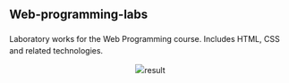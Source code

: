 <section style="font-family: -apple-system, BlinkMacSystemFont, 'Segoe UI', Roboto, 'Helvetica Neue', Arial; line-height:1.5; color:#111;">
<h1>Web-programming-labs</h1>
<p>Laboratory works for the Web Programming course. Includes HTML, CSS and related technologies.</p>
<div align="center">
  <img src="Lab6/result_lab6.gif" alt="result"/>
</div>
</section>
